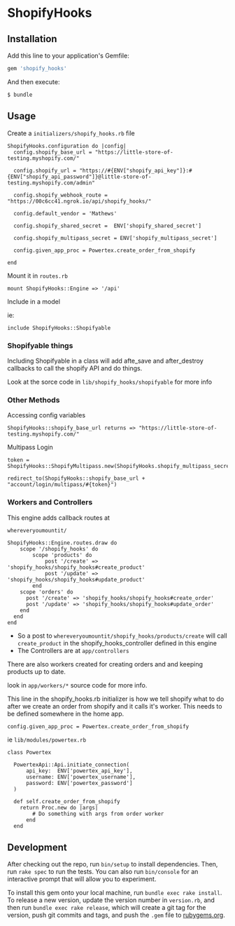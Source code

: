 # ShopifyHooks



## Installation

Add this line to your application's Gemfile:

```ruby
gem 'shopify_hooks'
```

And then execute:

    $ bundle

## Usage

Create a `initializers/shopify_hooks.rb` file

```
ShopifyHooks.configuration do |config|
  config.shopify_base_url = "https://little-store-of-testing.myshopify.com/"
  
  config.shopify_url = "https://#{ENV["shopify_api_key"]}:#{ENV["shopify_api_password"]}@little-store-of-testing.myshopify.com/admin"
  
  config.shopify_webhook_route = "https://00c6cc41.ngrok.io/api/shopify_hooks/"
  
  config.default_vendor = 'Mathews'
  
  config.shopify_shared_secret =  ENV['shopify_shared_secret']
  
  config.shopify_multipass_secret = ENV['shopify_multipass_secret']
  
  config.given_app_proc = Powertex.create_order_from_shopify
  
end   
```

Mount it  in `routes.rb`

	mount ShopifyHooks::Engine => '/api'
	
Include in a model 

ie: 

	include ShopifyHooks::Shopifyable	
	
### Shopifyable things

Including Shopifyable in a class will add afte_save and after_destroy callbacks to call the shopify API and do things. 

Look at the sorce code in `lib/shopify_hooks/shopifyable` for more info


### Other Methods

Accessing config variables

	ShopifyHooks::shopify_base_url returns => "https://little-store-of-testing.myshopify.com/"
	
Multipass Login 

	token = ShopifyHooks::ShopifyMultipass.new(ShopifyHooks.shopify_multipass_secret).generate_token({email:current_user.email})	

	redirect_to(ShopifyHooks::shopify_base_url + "account/login/multipass/#{token}")
	 


### Workers and Controllers 

This engine adds callback routes at 

	whereveryoumountit/ 
	
	ShopifyHooks::Engine.routes.draw do
  		scope '/shopify_hooks' do
	    	scope 'products' do
    			post '/create' => 'shopify_hooks/shopify_hooks#create_product'
		      	post '/update' => 'shopify_hooks/shopify_hooks#update_product'
	    	end
	    scope 'orders' do
    	  post '/create' => 'shopify_hooks/shopify_hooks#create_order'
	      post '/update' => 'shopify_hooks/shopify_hooks#update_order'
    	end
	  end
	end
	
* So a post to `whereveryoumountit/shopify_hooks/products/create` will call `create_product` in the shopify_hooks_controller defined in this engine 
* The Controllers are at `app/controllers`

There are also workers created for creating orders and and keeping products up to date.

look in `app/workers/*` source code for more info.

This line in the shopify_hooks.rb initializer is how we tell shopify what to do after we create an order from shopify and it calls it's worker. This needs to be defined somewhere in the home app.

	config.given_app_proc = Powertex.create_order_from_shopify
	
ie `lib/modules/powertex.rb`

	class Powertex

	  PowertexApi::Api.initiate_connection(
    	  api_key:  ENV['powertex_api_key'],
	      username: ENV['powertex_username'],
    	  password: ENV['powertex_password']
	  )

	  def self.create_order_from_shopify
    	return Proc.new do |args|
			# Do something with args from order worker 
		  end
	  end

## Development

After checking out the repo, run `bin/setup` to install dependencies. Then, run `rake spec` to run the tests. You can also run `bin/console` for an interactive prompt that will allow you to experiment.

To install this gem onto your local machine, run `bundle exec rake install`. To release a new version, update the version number in `version.rb`, and then run `bundle exec rake release`, which will create a git tag for the version, push git commits and tags, and push the `.gem` file to [rubygems.org](https://rubygems.org).
